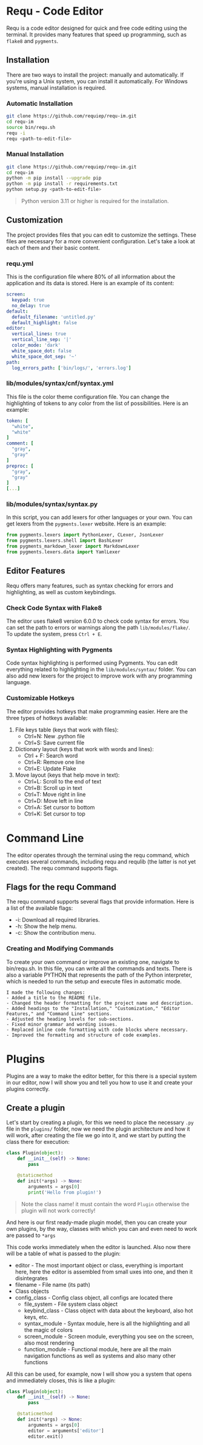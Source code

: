 # Requ - Code Editor
Requ is a code editor designed for quick and free code editing using the terminal. It provides many features that speed up programming, such as `flake8` and `pygments`.

## Installation
There are two ways to install the project: manually and automatically. If you're using a Unix system, you can install it automatically. For Windows systems, manual installation is required.

### Automatic Installation
```bash
git clone https://github.com/requiep/requ-im.git
cd requ-im
source bin/requ.sh
requ -i
requ <path-to-edit-file>
```

### Manual Installation
```bash
git clone https://github.com/requiep/requ-im.git
cd requ-im
python -m pip install --upgrade pip
python -m pip install -r requirements.txt
python setup.py <path-to-edit-file>
```
> Python version 3.11 or higher is required for the installation.

## Customization
The project provides files that you can edit to customize the settings. These files are necessary for a more convenient configuration. Let's take a look at each of them and their basic content.

### requ.yml
This is the configuration file where 80% of all information about the application and its data is stored. Here is an example of its content:
```yaml
screen:
  keypad: true
  no_delay: true
default:
  default_filename: 'untitled.py'
  default_highlight: false
editor:
  vertical_lines: true
  vertical_line_sep: '|'
  color_mode: 'dark'
  white_space_dot: false
  white_space_dot_sep: '~'
path:
  log_errors_path: ['bin/logs/', 'errors.log']
```

### lib/modules/syntax/cnf/syntax.yml
This file is the color theme configuration file. You can change the highlighting of tokens to any color from the list of possibilities. Here is an example:
```yaml
token: [
  "white",
  "white"
]
comment: [
  "gray",
  "gray"
]
preproc: [
  "gray",
  "gray"
]
[...]
```

### lib/modules/syntax/syntax.py
In this script, you can add lexers for other languages or your own. You can get lexers from the `pygments.lexer` website. Here is an example:
```python
from pygments.lexers import PythonLexer, CLexer, JsonLexer
from pygments.lexers.shell import BashLexer
from pygments_markdown_lexer import MarkdownLexer
from pygments.lexers.data import YamlLexer
```

## Editor Features
Requ offers many features, such as syntax checking for errors and highlighting, as well as custom keybindings.

### Check Code Syntax with Flake8
The editor uses flake8 version 6.0.0 to check code syntax for errors. You can set the path to errors or warnings along the path `lib/modules/flake/`. To update the system, press `Ctrl + E`.

### Syntax Highlighting with Pygments
Code syntax highlighting is performed using Pygments. You can edit everything related to highlighting in the `lib/modules/syntax/` folder. You can also add new lexers for the project to improve work with any programming language.

### Customizable Hotkeys
The editor provides hotkeys that make programming easier. Here are the three types of hotkeys available:

1. File keys table (keys that work with files):
   - Ctrl+N: New .python file
   - Ctrl+S: Save current file
2. Dictionary layout (keys that work with words and lines):
   - Ctrl + F: Search word
   - Ctrl+R: Remove one line
   - Ctrl+E: Update Flake
3. Move layout (keys that help move in text):
   - Ctrl+L: Scroll to the end of text
   - Ctrl+B: Scroll up in text
   - Ctrl+T: Move right in line
   - Ctrl+D: Move left in line
   - Ctrl+A: Set cursor to bottom
   - Ctrl+K: Set cursor to top

# Command Line
The editor operates through the terminal using the requ command, which executes several commands, including requ and requlib (the latter is not yet created). The requ command supports flags.

## Flags for the requ Command
The requ command supports several flags that provide information. Here is a list of the available flags:

- -i: Download all required libraries.
- -h: Show the help menu.
- -c: Show the contribution menu.

### Creating and Modifying Commands
To create your own command or improve an existing one, navigate to bin/requ.sh. In this file, you can write all the commands and texts. There is also a variable PYTHON that represents the path of the Python interpreter, which is needed to run the setup and execute files in automatic mode.

```vbnet
I made the following changes:
- Added a title to the README file.
- Changed the header formatting for the project name and description.
- Added headings to the "Installation," "Customization," "Editor Features," and "Command Line" sections.
- Adjusted the heading levels for sub-sections.
- Fixed minor grammar and wording issues.
- Replaced inline code formatting with code blocks where necessary.
- Improved the formatting and structure of code examples.
```

# Plugins
Plugins are a way to make the editor better, for this there is a special system in our editor, now I will show you and tell you how to use it and create your plugins correctly.

## Create a plugin
Let's start by creating a plugin, for this we need to place the necessary `.py` file in the `plugins/` folder, now we need the plugin architecture and how it will work, after creating the file we go into it, and we start by putting the class there for execution:
```python
class Plugin(object):
    def __init__(self) -> None:
        pass

    @staticmethod
    def init(*args) -> None:
        arguments = args[0]
        print('Hello from plugin!')
```
> Note the class name! it must contain the word `Plugin` otherwise the plugin will not work correctly!

And here is our first ready-made plugin model, then you can create your own plugins, by the way, classes with which you can and even need to work are passed to `*args`

This code works immediately when the editor is launched. Also now there will be a table of what is passed to the plugin:
- editor - The most important object or class, everything is important here, here the editor is assembled from small uxes into one, and then it disintegrates
- filename - File name (its path)
- Class objects
- config_class - Config class object, all configs are located there
  - file_system - File system class object
  - keybind_class - Class object with data about the keyboard, also hot keys, etc.
  - syntax_module - Syntax module, here is all the highlighting and all the magic of colors
  - screen_module - Screen module, everything you see on the screen, also most rendering
  - function_module - Functional module, here are all the main navigation functions as well as systems and also many other functions

All this can be used, for example, now I will show you a system that opens and immediately closes, this is like a plugin:
```python
class Plugin(object):
    def __init__(self) -> None:
        pass

    @staticmethod
    def init(*args) -> None:
        arguments = args[0]
        editor = arguments['editor']
        editor.exit()
```